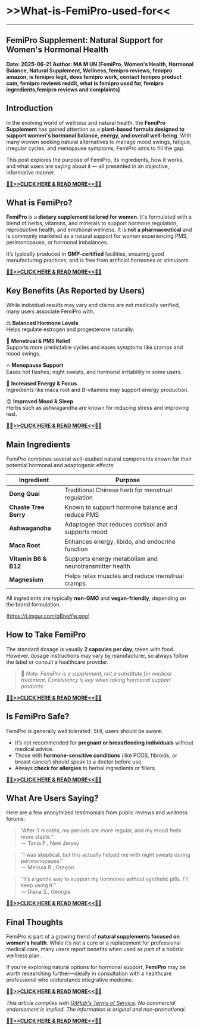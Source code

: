 # >>What-is-FemiPro-used-for<<
---
## FemiPro Supplement: Natural Support for Women's Hormonal Health

**Date: 2025-06-21
Author: MA M UN
[FemiPro, Women's Health, Hormonal Balance, Natural Supplement, Wellness, femipro reviews, femipro amazon, is femipro legit, does femipro work, contact femipro product com,
femipro reviews reddit, what is femipro used for, femipro ingredients,femipro reviews and complaints]**

## Introduction

In the evolving world of wellness and natural health, the **FemiPro Supplement** has gained attention as a **plant-based formula designed to support women's hormonal balance, energy, and overall well-being**. With many women seeking natural alternatives to manage mood swings, fatigue, irregular cycles, and menopause symptoms, FemiPro aims to fill the gap.

This post explores the purpose of FemiPro, its ingredients, how it works, and what users are saying about it — all presented in an objective, informative manner.

**[🔴🔴>>CLICK HERE & READ MORE<<🔴🔴](https://doelreview.com/femipro/)**

## What is FemiPro?

**FemiPro** is a **dietary supplement tailored for women**. It's formulated with a blend of herbs, vitamins, and minerals to support hormone regulation, reproductive health, and emotional wellness. It is **not a pharmaceutical** and is commonly marketed as a natural support for women experiencing PMS, perimenopause, or hormonal imbalances.

It’s typically produced in **GMP-certified** facilities, ensuring good manufacturing practices, and is free from artificial hormones or stimulants.

**[🔴🔴>>CLICK HERE & READ MORE<<🔴🔴](https://doelreview.com/femipro/)**

## Key Benefits (As Reported by Users)

While individual results may vary and claims are not medically verified, many users associate FemiPro with:

⚖️ **Balanced Hormone Levels**  
  Helps regulate estrogen and progesterone naturally.

🌸 **Menstrual & PMS Relief**  
  Supports more predictable cycles and eases symptoms like cramps and mood swings.

🔥 **Menopause Support**  
  Eases hot flashes, night sweats, and hormonal irritability in some users.

💪 **Increased Energy & Focus**  
  Ingredients like maca root and B-vitamins may support energy production.

😊 **Improved Mood & Sleep**  
  Herbs such as ashwagandha are known for reducing stress and improving rest.

**[🔴🔴>>CLICK HERE & READ MORE<<🔴🔴](https://doelreview.com/femipro/)**

## Main Ingredients

FemiPro combines several well-studied natural components known for their potential hormonal and adaptogenic effects:

| Ingredient             | Purpose                                                |
|------------------------|--------------------------------------------------------|
| **Dong Quai**          | Traditional Chinese herb for menstrual regulation      |
| **Chaste Tree Berry**  | Known to support hormone balance and reduce PMS        |
| **Ashwagandha**        | Adaptogen that reduces cortisol and supports mood      |
| **Maca Root**          | Enhances energy, libido, and endocrine function         |
| **Vitamin B6 & B12**   | Supports energy metabolism and neurotransmitter health |
| **Magnesium**          | Helps relax muscles and reduce menstrual cramps        |

All ingredients are typically **non-GMO** and **vegan-friendly**, depending on the brand formulation.

(https://i.imgur.com/qBivsYw.png)

## How to Take FemiPro

The standard dosage is usually **2 capsules per day**, taken with food. However, dosage instructions may vary by manufacturer, so always follow the label or consult a healthcare provider.

> 🔔 _Note: FemiPro is a supplement, not a substitute for medical treatment. Consistency is key when taking hormonal support products._

**[🔴🔴>>CLICK HERE & READ MORE<<🔴🔴](https://doelreview.com/femipro/)**

## Is FemiPro Safe?

FemiPro is generally well tolerated. Still, users should be aware:

- It’s not recommended for **pregnant or breastfeeding individuals** without medical advice.
- Those with **hormone-sensitive conditions** (like PCOS, fibroids, or breast cancer) should speak to a doctor before use.
- Always **check for allergies** to herbal ingredients or fillers.

**[🔴🔴>>CLICK HERE & READ MORE<<🔴🔴](https://doelreview.com/femipro/)**

## What Are Users Saying?

Here are a few anonymized testimonials from public reviews and wellness forums:

> “After 3 months, my periods are more regular, and my mood feels more stable.”  
> — Tania P., New Jersey

> “I was skeptical, but this actually helped me with night sweats during perimenopause.”  
> — Melissa R., Oregon

> “It’s a gentle way to support my hormones without synthetic pills. I’ll keep using it.”  
> — Diana S., Georgia

**[🔴🔴>>CLICK HERE & READ MORE<<🔴🔴](https://doelreview.com/femipro/)**

## Final Thoughts

FemiPro is part of a growing trend of **natural supplements focused on women's health**. While it’s not a cure or a replacement for professional medical care, many users report benefits when used as part of a holistic wellness plan.

If you're exploring natural options for hormonal support, **FemiPro** may be worth researching further—ideally in consultation with a healthcare professional who understands integrative medicine.

**[🔴🔴>>CLICK HERE & READ MORE<<🔴🔴](https://doelreview.com/femipro/)**

*This article complies with [GitHub's Terms of Service](https://docs.github.com/en/site-policy/github-terms/github-terms-of-service). No commercial endorsement is implied. The information is original and non-promotional.*

**[🔴🔴>>CLICK HERE & READ MORE<<🔴🔴](https://doelreview.com/femipro/)**


